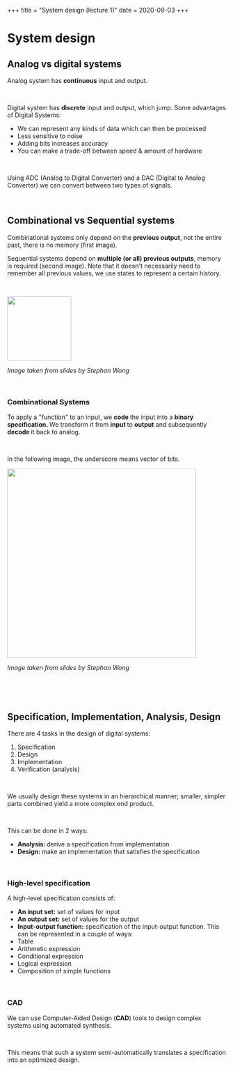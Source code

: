 +++
title = "System design (lecture 1)"
date = 2020-09-03
+++
<h1 id="system-design">System design</h1><h2 id="analog-vs-digital-systems">Analog vs digital systems</h2><p>Analog system has <strong>continuous</strong> input and output.</p><p><br></p><p>Digital system has <strong>discrete</strong> input and output, which jump. Some advantages of Digital Systems:</p><ul><li>We can represent any kinds of data which can then be processed</li><li><span style="background-color: transparent;">Less sensitive to noise</span></li><li>Adding bits increases accuracy</li><li>You can make a trade-off between speed &amp; amount of hardware</li></ul><p><br></p><p>Using ADC (Analog to Digital Converter) and a DAC (Digital to Analog Converter) we can convert between two types of signals.</p><p><br></p><h2 id="combinational-vs-sequential-systems">Combinational vs Sequential systems</h2><p>Combinational systems only depend on the <strong>previous output</strong>, not the entire past, there is no memory (first image).</p><p>Sequential systems depend on <strong>multiple (or all) previous outputs</strong>, memory is required (second image). Note that it doesn't necessarily need to remember all previous values, we use states to represent a certain history.</p><p><br></p><p><img src="https://i.imgur.com/5PrgEST.png" width="147"></p><p><em>Image taken from slides by Stephan Wong</em></p><p><br></p><h3 id="combinational-systems">Combinational Systems</h3><p>To apply a "function" to an input, we <strong>code </strong>the input into a <strong>binary specification. </strong>We transform it from <strong>input </strong>to <strong>output</strong> and subsequently <strong>decode </strong>it back to analog.</p><p><br></p><p>In the following image, the underscore means vector of bits.</p><p><img src="https://i.imgur.com/zrW6KrG.png" width="434"></p><p><em>Image taken from slides by Stephan Wong</em></p><p><br></p><p><br></p><h2 id="specification,-implementation,-analysis,-design">Specification, Implementation, Analysis, Design</h2><p>There are 4 tasks in the design of digital systems:</p><ol><li>Specification</li><li>Design</li><li>Implementation</li><li>Verification (analysis)</li></ol><p><br></p><p>We usually design these systems in an hierarchical manner; smaller, simpler parts combined yield a more complex end product.</p><p><br></p><p>This can be done in 2 ways:</p><ul><li><strong>Analysis: </strong>derive a specification from implementation</li><li><strong>Design: </strong>make an implementation that satisfies the specification</li></ul><p><br></p><h3 id="high-level-specification">High-level specification</h3><p>A high-level specification consists of:</p><ul><li><strong>An input set:</strong> set of values for input</li><li><strong>An output set:</strong> set of values for the output</li><li><strong>Input-output function:</strong> specification of the input-output function. This can be represented in a couple of ways:</li><li class="ql-indent-1">Table</li><li class="ql-indent-1">Arithmetic expression</li><li class="ql-indent-1">Conditional expression</li><li class="ql-indent-1">Logical expression</li><li class="ql-indent-1">Composition of simple functions</li></ul><p><br></p><h3 id="cad">CAD</h3><p>We can use Computer-Aided Design (<strong>CAD</strong>) tools to design complex systems using automated synthesis.</p><p><br></p><p>This means that such a system semi-automatically translates a specification into an optimized design.</p>